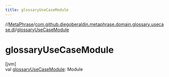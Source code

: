 ```yaml
---
title: glossaryUseCaseModule
---
```

//[MetaPhrase](../../index.html)/[com.github.diegoberaldin.metaphrase.domain.glossary.usecase.di](index.html)/[glossaryUseCaseModule](glossary-use-case-module.html)



# glossaryUseCaseModule



[jvm]\
val [glossaryUseCaseModule](glossary-use-case-module.html): Module




